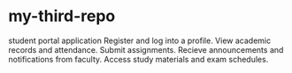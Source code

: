 # my-third-repo
student portal application
Register and log into a profile.
View academic records and attendance.
Submit assignments.
Recieve announcements and notifications from faculty.
Access study materials and exam schedules.
